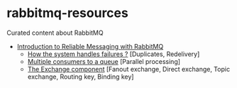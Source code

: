 # rabbitmq-resources
Curated content about RabbitMQ

* [Introduction to Reliable Messaging with RabbitMQ ](https://www.youtube.com/watch?v=XjuiZM7JzPw)
  * [How the system handles failures ?](https://youtu.be/XjuiZM7JzPw?t=4m47s) [Duplicates, Redelivery]
  * [Multiple consumers to a queue](https://youtu.be/XjuiZM7JzPw?t=8m27s) [Parallel processing]
  * [The Exchange component](https://youtu.be/XjuiZM7JzPw?t=10m21s) [Fanout exchange, Direct exchange, Topic exchange, Routing key, Binding key]
